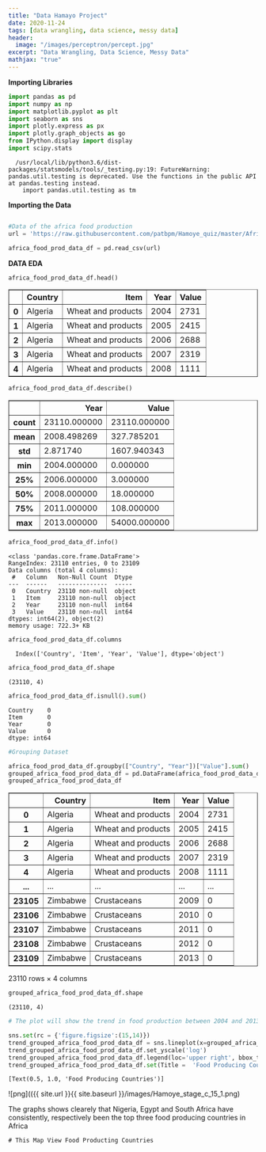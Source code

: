 ```yaml
---
title: "Data Hamayo Project"
date: 2020-11-24
tags: [data wrangling, data science, messy data]
header:
  image: "/images/perceptron/percept.jpg"
excerpt: "Data Wrangling, Data Science, Messy Data"
mathjax: "true"
---
```



**Importing Libraries**


```python
import pandas as pd
import numpy as np
import matplotlib.pyplot as plt
import seaborn as sns
import plotly.express as px
import plotly.graph_objects as go
from IPython.display import display
import scipy.stats
```
  ```
    /usr/local/lib/python3.6/dist-packages/statsmodels/tools/_testing.py:19: FutureWarning: pandas.util.testing is deprecated. Use the functions in the public API at pandas.testing instead.
      import pandas.util.testing as tm
  ```



**Importing the Data**


```python

#Data of the africa food production
url = 'https://raw.githubusercontent.com/patbpm/Hamoye_quiz/master/Africa%20Food%20Production%20(2004%20-%202013).csv'

africa_food_prod_data_df = pd.read_csv(url)
```

**DATA EDA**


```python
africa_food_prod_data_df.head()
```




<div>
<style scoped>
    .dataframe tbody tr th:only-of-type {
        vertical-align: middle;
    }

    .dataframe tbody tr th {
        vertical-align: top;
    }

    .dataframe thead th {
        text-align: right;
    }
</style>
<table border="1" class="dataframe">
  <thead>
    <tr style="text-align: right;">
      <th></th>
      <th>Country</th>
      <th>Item</th>
      <th>Year</th>
      <th>Value</th>
    </tr>
  </thead>
  <tbody>
    <tr>
      <th>0</th>
      <td>Algeria</td>
      <td>Wheat and products</td>
      <td>2004</td>
      <td>2731</td>
    </tr>
    <tr>
      <th>1</th>
      <td>Algeria</td>
      <td>Wheat and products</td>
      <td>2005</td>
      <td>2415</td>
    </tr>
    <tr>
      <th>2</th>
      <td>Algeria</td>
      <td>Wheat and products</td>
      <td>2006</td>
      <td>2688</td>
    </tr>
    <tr>
      <th>3</th>
      <td>Algeria</td>
      <td>Wheat and products</td>
      <td>2007</td>
      <td>2319</td>
    </tr>
    <tr>
      <th>4</th>
      <td>Algeria</td>
      <td>Wheat and products</td>
      <td>2008</td>
      <td>1111</td>
    </tr>
  </tbody>
</table>
</div>




```python
africa_food_prod_data_df.describe()
```




<div>
<style scoped>
    .dataframe tbody tr th:only-of-type {
        vertical-align: middle;
    }

    .dataframe tbody tr th {
        vertical-align: top;
    }

    .dataframe thead th {
        text-align: right;
    }
</style>
<table border="1" class="dataframe">
  <thead>
    <tr style="text-align: right;">
      <th></th>
      <th>Year</th>
      <th>Value</th>
    </tr>
  </thead>
  <tbody>
    <tr>
      <th>count</th>
      <td>23110.000000</td>
      <td>23110.000000</td>
    </tr>
    <tr>
      <th>mean</th>
      <td>2008.498269</td>
      <td>327.785201</td>
    </tr>
    <tr>
      <th>std</th>
      <td>2.871740</td>
      <td>1607.940343</td>
    </tr>
    <tr>
      <th>min</th>
      <td>2004.000000</td>
      <td>0.000000</td>
    </tr>
    <tr>
      <th>25%</th>
      <td>2006.000000</td>
      <td>3.000000</td>
    </tr>
    <tr>
      <th>50%</th>
      <td>2008.000000</td>
      <td>18.000000</td>
    </tr>
    <tr>
      <th>75%</th>
      <td>2011.000000</td>
      <td>108.000000</td>
    </tr>
    <tr>
      <th>max</th>
      <td>2013.000000</td>
      <td>54000.000000</td>
    </tr>
  </tbody>
</table>
</div>




```python
africa_food_prod_data_df.info()
```

    <class 'pandas.core.frame.DataFrame'>
    RangeIndex: 23110 entries, 0 to 23109
    Data columns (total 4 columns):
     #   Column   Non-Null Count  Dtype 
    ---  ------   --------------  ----- 
     0   Country  23110 non-null  object
     1   Item     23110 non-null  object
     2   Year     23110 non-null  int64 
     3   Value    23110 non-null  int64 
    dtypes: int64(2), object(2)
    memory usage: 722.3+ KB
    


```python
africa_food_prod_data_df.columns
```



  ```
    Index(['Country', 'Item', 'Year', 'Value'], dtype='object')
  ```



```python
africa_food_prod_data_df.shape
```



  
    (23110, 4)




```python
africa_food_prod_data_df.isnull().sum()
```




    Country    0
    Item       0
    Year       0
    Value      0
    dtype: int64




```python
#Grouping Dataset

africa_food_prod_data_df.groupby(["Country", "Year"])["Value"].sum()
grouped_africa_food_prod_data_df = pd.DataFrame(africa_food_prod_data_df)
grouped_africa_food_prod_data_df
```




<div>
<style scoped>
    .dataframe tbody tr th:only-of-type {
        vertical-align: middle;
    }

    .dataframe tbody tr th {
        vertical-align: top;
    }

    .dataframe thead th {
        text-align: right;
    }
</style>
<table border="1" class="dataframe">
  <thead>
    <tr style="text-align: right;">
      <th></th>
      <th>Country</th>
      <th>Item</th>
      <th>Year</th>
      <th>Value</th>
    </tr>
  </thead>
  <tbody>
    <tr>
      <th>0</th>
      <td>Algeria</td>
      <td>Wheat and products</td>
      <td>2004</td>
      <td>2731</td>
    </tr>
    <tr>
      <th>1</th>
      <td>Algeria</td>
      <td>Wheat and products</td>
      <td>2005</td>
      <td>2415</td>
    </tr>
    <tr>
      <th>2</th>
      <td>Algeria</td>
      <td>Wheat and products</td>
      <td>2006</td>
      <td>2688</td>
    </tr>
    <tr>
      <th>3</th>
      <td>Algeria</td>
      <td>Wheat and products</td>
      <td>2007</td>
      <td>2319</td>
    </tr>
    <tr>
      <th>4</th>
      <td>Algeria</td>
      <td>Wheat and products</td>
      <td>2008</td>
      <td>1111</td>
    </tr>
    <tr>
      <th>...</th>
      <td>...</td>
      <td>...</td>
      <td>...</td>
      <td>...</td>
    </tr>
    <tr>
      <th>23105</th>
      <td>Zimbabwe</td>
      <td>Crustaceans</td>
      <td>2009</td>
      <td>0</td>
    </tr>
    <tr>
      <th>23106</th>
      <td>Zimbabwe</td>
      <td>Crustaceans</td>
      <td>2010</td>
      <td>0</td>
    </tr>
    <tr>
      <th>23107</th>
      <td>Zimbabwe</td>
      <td>Crustaceans</td>
      <td>2011</td>
      <td>0</td>
    </tr>
    <tr>
      <th>23108</th>
      <td>Zimbabwe</td>
      <td>Crustaceans</td>
      <td>2012</td>
      <td>0</td>
    </tr>
    <tr>
      <th>23109</th>
      <td>Zimbabwe</td>
      <td>Crustaceans</td>
      <td>2013</td>
      <td>0</td>
    </tr>
  </tbody>
</table>
<p>23110 rows × 4 columns</p>
</div>




```python
grouped_africa_food_prod_data_df.shape
```




    (23110, 4)




```python
# The plot will show the trend in food production between 2004 and 2013

sns.set(rc = {'figure.figsize':(15,14)})
trend_grouped_africa_food_prod_data_df = sns.lineplot(x=grouped_africa_food_prod_data_df["Year"], y=grouped_africa_food_prod_data_df["Value"], hue=grouped_africa_food_prod_data_df["Country"], palette = 'bright', ci = None, data=grouped_africa_food_prod_data_df)
trend_grouped_africa_food_prod_data_df.set_yscale('log')
trend_grouped_africa_food_prod_data_df.legend(loc='upper right', bbox_to_anchor=(1.4, 1))
trend_grouped_africa_food_prod_data_df.set(Title =  'Food Producing Countries')
```




    [Text(0.5, 1.0, 'Food Producing Countries')]




    
![png](({{ site.url }}{{ site.baseurl }}/images/Hamoye_stage_c_15_1.png)
    


 The graphs shows clearely that Nigeria, Egypt and South Africa have consistently, respectively been the top three food producing countries in Africa


```
# This Map View Food Producting Countries
```
